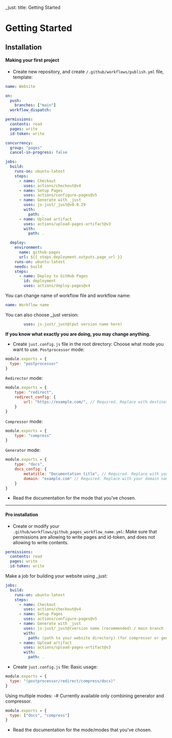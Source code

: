 _just: title: Getting Started
# Getting Started
## Installation
#### Making your first project
- Create new repository, and create `/.github/workflows/publish.yml` file, template:
```yml
name: Website

on:
  push:
    branches: ["main"]
  workflow_dispatch:

permissions:
  contents: read
  pages: write
  id-token: write

concurrency:
  group: "pages"
  cancel-in-progress: false

jobs:
  build:
    runs-on: ubuntu-latest
    steps:
      - name: Checkout
        uses: actions/checkout@v4
      - name: Setup Pages
        uses: actions/configure-pages@v5
      - name: Generate with _just
        uses: js-just/_just@v0.0.29
        with:
          path: .
      - name: Upload artifact
        uses: actions/upload-pages-artifact@v3
        with:
          path: .

  deploy:
    environment:
      name: github-pages
      url: ${{ steps.deployment.outputs.page_url }}
    runs-on: ubuntu-latest
    needs: build
    steps:
      - name: Deploy to GitHub Pages
        id: deployment
        uses: actions/deploy-pages@v4
```
You can change name of workflow file and workflow name:
```yml
name: Workflow name
```
You can also choose _just version:
```yml
        uses: js-just/_just@(put version name here)
```
**If you know what exactly you are doing, you may change anything.**
- Create `just.config.js` file in the root directory:
Choose what mode you want to use.
`Postprocessor` mode:
```js
module.exports = {
  type: "postprocessor"
}
```
`Redirector` mode: 
```js
module.exports = {
    type: "redirect", 
    redirect_config: {
        url: "https://example.com/", // Required. Replace with destination URL.
    }
}
```
`Compressor` mode:
```js
module.exports = {
    type: "compress"
}
```
`Generator` mode:
```js
module.exports = {
    type: "docs",
    docs_config: {
        metatitle: "Documentation title", // Required. Replace with your documentation title.
        domain: "example.com" // Required. Replace with your domain name. Domain name should be valid.
    }
}
```
- Read the documentation for the mode that you've chosen.
---
#### Pro installation
- Create or modify your `.github/workflows/github_pages_workflow_name.yml`:
Make sure that permissions are allowing to write pages and id-token, and does not allowing to write contents.
```yml
permissions:
  contents: read
  pages: write
  id-token: write
```
Make a job for building your website using _just:
```yml
jobs:
  build:
    runs-on: ubuntu-latest
    steps:
      - name: Checkout
        uses: actions/checkout@v4
      - name: Setup Pages
        uses: actions/configure-pages@v5
      - name: Generate with _just
        uses: js-just/_just@(version name (recommended) / main branch (latest commit) (unstable, not recommended) / commit SHA (not recommended))
        with:
          path: (path to your website directory) (for compressor or generator modes only)
      - name: Upload artifact
        uses: actions/upload-pages-artifact@v3
        with:
          path: .
```
- Create `just.config.js` file:
Basic usage:
```js
module.exports = {
  type: "(postprocessor/redirect/compress/docs)"
}
```
Using multiple modes:
-# Currently available only combining generator and compressor.
```js
module.exports = {
  type: ["docs", "compress"]
}
```
- Read the documentation for the mode/modes that you've chosen.